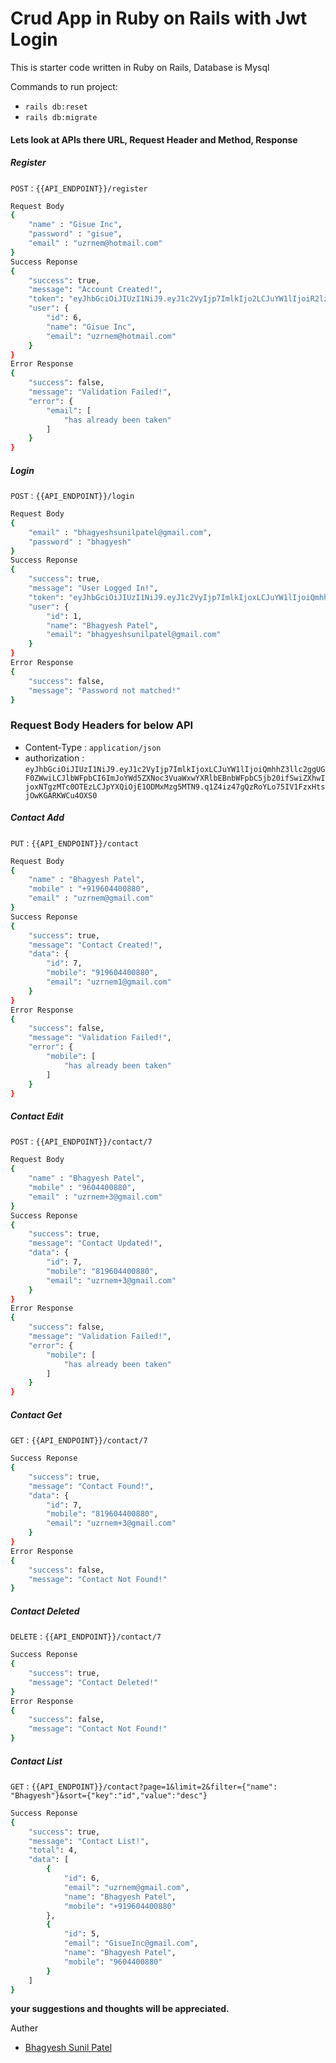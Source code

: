 # Crud App in Ruby on Rails with Jwt Login

This is starter code written in Ruby on Rails, Database is Mysql

Commands to run project:
  - `rails db:reset`
  - `rails db:migrate`

#### Lets look at APIs there URL, Request Header and Method, Response

##### Register
`POST` : `{{API_ENDPOINT}}/register`
```sh
Request Body
{
	"name" : "Gisue Inc",
	"password" : "gisue",
	"email" : "uzrnem@hotmail.com"
}
Success Reponse
{
    "success": true,
    "message": "Account Created!",
    "token": "eyJhbGciOiJIUzI1NiJ9.eyJ1c2VyIjp7ImlkIjo2LCJuYW1lIjoiR2lzdWUgSW5jIiwiZW1haWwiOiJ1enJuZW1AaG90bWFpbC5jb20ifSwiZXhwIjoxNTgzMTc0NTY2LCJpYXQiOjE1ODMxMzg1NjZ9.IHKTuwKlyv-cOQwiKcnwbxOX1Z7Ajc3g-Ny8V8iv99k",
    "user": {
        "id": 6,
        "name": "Gisue Inc",
        "email": "uzrnem@hotmail.com"
    }
}
Error Response
{
    "success": false,
    "message": "Validation Failed!",
    "error": {
        "email": [
            "has already been taken"
        ]
    }
}
```

##### Login
`POST` : `{{API_ENDPOINT}}/login`
```sh
Request Body
{
	"email" : "bhagyeshsunilpatel@gmail.com",
	"password" : "bhagyesh"
}
Success Reponse
{
    "success": true,
    "message": "User Logged In!",
    "token": "eyJhbGciOiJIUzI1NiJ9.eyJ1c2VyIjp7ImlkIjoxLCJuYW1lIjoiQmhhZ3llc2ggUGF0ZWwiLCJlbWFpbCI6ImJoYWd5ZXNoc3VuaWxwYXRlbEBnbWFpbC5jb20ifSwiZXhwIjoxNTgzMTc0OTEzLCJpYXQiOjE1ODMxMzg5MTN9.q1Z4iz47gQzRoYLo75IV1FzxHtsjOwKGARKWCu4OXS0",
    "user": {
        "id": 1,
        "name": "Bhagyesh Patel",
        "email": "bhagyeshsunilpatel@gmail.com"
    }
}
Error Response
{
    "success": false,
    "message": "Password not matched!"
}
```
### Request Body Headers for below API
  - Content-Type : `application/json`
  - authorization : `eyJhbGciOiJIUzI1NiJ9.eyJ1c2VyIjp7ImlkIjoxLCJuYW1lIjoiQmhhZ3llc2ggUGF0ZWwiLCJlbWFpbCI6ImJoYWd5ZXNoc3VuaWxwYXRlbEBnbWFpbC5jb20ifSwiZXhwIjoxNTgzMTc0OTEzLCJpYXQiOjE1ODMxMzg5MTN9.q1Z4iz47gQzRoYLo75IV1FzxHtsjOwKGARKWCu4OXS0`

##### Contact Add
`PUT` : `{{API_ENDPOINT}}/contact`
```sh
Request Body
{
	"name" : "Bhagyesh Patel",
	"mobile" : "+919604400880",
	"email" : "uzrnem@gmail.com"
}
Success Reponse
{
    "success": true,
    "message": "Contact Created!",
    "data": {
        "id": 7,
        "mobile": "919604400880",
        "email": "uzrnem1@gmail.com"
    }
}
Error Response
{
    "success": false,
    "message": "Validation Failed!",
    "error": {
        "mobile": [
            "has already been taken"
        ]
    }
}
```

##### Contact Edit
`POST` : `{{API_ENDPOINT}}/contact/7`
```sh
Request Body
{
	"name" : "Bhagyesh Patel",
	"mobile" : "9604400880",
	"email" : "uzrnem+3@gmail.com"
}
Success Reponse
{
    "success": true,
    "message": "Contact Updated!",
    "data": {
        "id": 7,
        "mobile": "819604400880",
        "email": "uzrnem+3@gmail.com"
    }
}
Error Response
{
    "success": false,
    "message": "Validation Failed!",
    "error": {
        "mobile": [
            "has already been taken"
        ]
    }
}
```

##### Contact Get
`GET` : `{{API_ENDPOINT}}/contact/7`
```sh
Success Reponse
{
    "success": true,
    "message": "Contact Found!",
    "data": {
        "id": 7,
        "mobile": "819604400880",
        "email": "uzrnem+3@gmail.com"
    }
}
Error Response
{
    "success": false,
    "message": "Contact Not Found!"
}
```

##### Contact Deleted
`DELETE` : `{{API_ENDPOINT}}/contact/7`
```sh
Success Reponse
{
    "success": true,
    "message": "Contact Deleted!"
}
Error Response
{
    "success": false,
    "message": "Contact Not Found!"
}
```

##### Contact List
`GET` : `{{API_ENDPOINT}}/contact?page=1&limit=2&filter={"name": "Bhagyesh"}&sort={"key":"id","value":"desc"}`
```sh
Success Reponse
{
    "success": true,
    "message": "Contact List!",
    "total": 4,
    "data": [
        {
            "id": 6,
            "email": "uzrnem@gmail.com",
            "name": "Bhagyesh Patel",
            "mobile": "+919604400880"
        },
        {
            "id": 5,
            "email": "GisueInc@gmail.com",
            "name": "Bhagyesh Patel",
            "mobile": "9604400880"
        }
    ]
}
```

**your suggestions and thoughts will be appreciated.**

Auther

* [Bhagyesh Sunil Patel]


[//]: # (These are reference links used in the body of this note)

   [Bhagyesh Sunil Patel]: <https://github.com/uzrnem>
